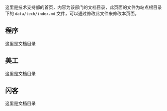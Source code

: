 这里是技术支持部的首页，内容为该部门的文档目录，此页面的文件为站点根目录下的 `data/tech/index.md` 文件，可以通过修改此文件来修改本页面。

## 程序

这里是文档目录

## 美工

这里是文档目录

## 闪客

这里是文档目录